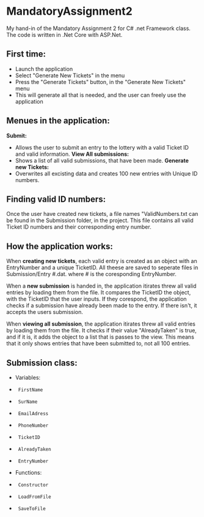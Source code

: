 # MandatoryAssignment2
My hand-in of the Mandatory Assignment 2 for C# .net Framework class. 
The code is written in .Net Core with ASP.Net. 

## First time:
- Launch the application 
- Select "Generate New Tickets" in the menu 
- Press the "Generate Tickets" button, in the "Generate New Tickets" menu 
- This will generate all that is needed, and the user can freely use the application

## Menues in the application:
**Submit:**
- Allows the user to submit an entry to the lottery with a valid Ticket ID and valid information.
**View All submissions:**
- Shows a list of all valid submissions, that have been made. 
**Generate new Tickets:**
- Overwrites all excisting data and creates 100 new entries with Unique ID numbers. 


## Finding valid ID numbers:
Once the user have created new tickets, a file names "ValidNumbers.txt can be found in the Submission folder, in the project. 
This file contains all valid Ticket ID numbers and their corresponding entry number.

## How the application works: 
When **creating new tickets**, each valid entry is created as an object with an EntryNumber and a unique TicketID. 
All theese are saved to seperate files in Submission/Entry #.dat. where # is the coresponding EntryNumber.

When a **new submission** is handed in, the application itirates threw all valid entries by loading them from the file. It compares the TicketID the object, with the TicketID that the user inputs. If they corespond, the application checks if a submission have already been made to the entry. If there isn't, it accepts the users submission. 

When **viewing all submission**, the application itirates threw all valid entries by loading them from the file. It checks if their value "AlreadyTaken" is true, and if it is, it adds the object to a list that is passes to the view. This means that it only shows entries that have been submitted to, not all 100 entries. 


## Submission class: 
 * Variables: 
 *      FirstName
 *      SurName
 *      EmailAdress
 *      PhoneNumber
 *      TicketID
 *      AlreadyTaken
 *      EntryNumber
 * Functions:
 *      Constructor 
 *      LoadFromFile
 *      SaveToFile
